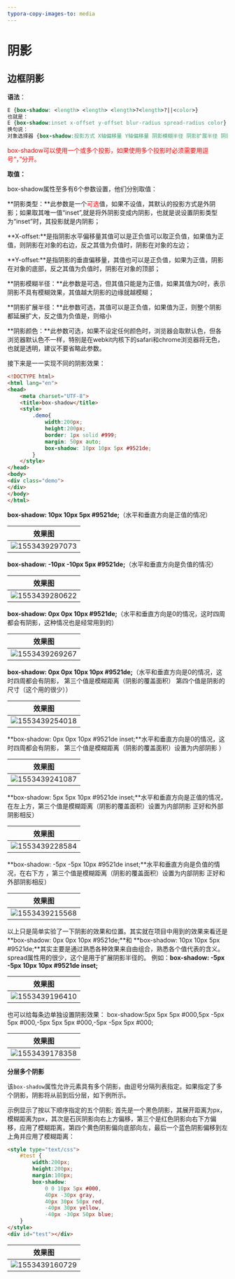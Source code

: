 ```yaml
---
typora-copy-images-to: media
---
```


# 阴影

## 边框阴影

**语法**：

```css
E {box-shadow: <length> <length> <length>?<length>?||<color>}
也就是：
E {box-shadow:inset x-offset y-offset blur-radius spread-radius color}
换句说：
对象选择器 {box-shadow:投影方式 X轴偏移量 Y轴偏移量 阴影模糊半径 阴影扩展半径 阴影颜色}
```

<font color="red">box-shadow可以使用一个或多个投影，如果使用多个投影时必须需要用逗号“，”分开。</font>

**取值：**

box-shadow属性至多有6个参数设置，他们分别取值：

**阴影类型：**此参数是一个<font color="red">可选</font>值，如果不设值，其默认的投影方式是外阴影；如果取其唯一值“inset”,就是将外阴影变成内阴影，也就是说设置阴影类型为“inset”时，其投影就是内阴影；

**X-offset:**是指阴影水平偏移量其值可以是正负值可以取正负值，如果值为正值，则阴影在对象的右边，反之其值为负值时，阴影在对象的左边；

**Y-offset:**是指阴影的垂直偏移量，其值也可以是正负值，如果为正值，阴影在对象的底部，反之其值为负值时，阴影在对象的顶部；

**阴影模糊半径：**此参数是可选，但其值只能是为正值，如果其值为0时，表示阴影不具有模糊效果，其值越大阴影的边缘就越模糊；

**阴影扩展半径：**此参数可选，其值可以是正负值，如果值为正，则整个阴影都延展扩大，反之值为负值是，则缩小

**阴影颜色：**此参数可选，如果不设定任何颜色时，浏览器会取默认色，但各浏览器默认色不一样，特别是在webkit内核下的safari和chrome浏览器将无色，也就是透明，建议不要省略此参数。

接下来是一一实现不同的阴影效果：

```html
<!DOCTYPE html>
<html lang="en">
<head>
    <meta charset="UTF-8">
    <title>box-shadow</title>
    <style>
        .demo{
            width:200px;
            height:200px;
            border: 1px solid #999;
            margin: 50px auto;
            box-shadow: 10px 10px 5px #9521de;
        }
    </style>
</head>
<body>
<div class="demo">
</div>
</body>
</html>
```

**box-shadow: 10px 10px 5px #9521de;**（水平和垂直方向是正值的情况） 

| 效果图                                    |
| ----------------------------------------- |
| ![1553439297073](media/1553439297073.png) |

**box-shadow: -10px -10px 5px #9521de;**（水平和垂直方向是负值的情况）

 

| 效果图                                    |
| ----------------------------------------- |
| ![1553439280622](media/1553439280622.png) |

**box-shadow: 0px 0px 10px #9521de;**（水平和垂直方向是0的情况，这时四周都会有阴影，这种情况也是经常用到的） 

| 效果图                                    |
| ----------------------------------------- |
| ![1553439269267](media/1553439269267.png) |

**box-shadow: 0px 0px 10px 10px #9521de;**（水平和垂直方向是0的情况，这时四周都会有阴影， 第三个值是模糊距离（阴影的覆盖面积） 第四个值是阴影的尺寸（这个用的很少）） 

| 效果图                                    |
| ----------------------------------------- |
| ![1553439254018](media/1553439254018.png) |

**box-shadow: 0px 0px 10px #9521de inset;**水平和垂直方向是0的情况，这时四周都会有阴影， 第三个值是模糊距离（阴影的覆盖面积）设置为内部阴影 ） 

| 效果图                                    |
| ----------------------------------------- |
| ![1553439241087](media/1553439241087.png) |

**box-shadow: 5px 5px 10px #9521de inset;**水平和垂直方向是正值的情况， 在左上方，第三个值是模糊距离（阴影的覆盖面积）设置为内部阴影 正好和外部阴影相反） 

| 效果图                                    |
| ----------------------------------------- |
| ![1553439228584](media/1553439228584.png) |

**box-shadow: -5px -5px 10px #9521de inset;**水平和垂直方向是负值的情况，在右下方 ，第三个值是模糊距离（阴影的覆盖面积）设置为内部阴影 正好和外部阴影相反） 

| 效果图                                    |
| ----------------------------------------- |
| ![1553439215568](media/1553439215568.png) |

以上只是简单实验了一下阴影的效果和位置。其实就在项目中用到的效果来看还是**box-shadow: 0px 0px 10px #9521de;**和 **box-shadow: 10px 10px 5px #9521de;**其实主要是通过熟悉各种效果来自由组合，熟悉各个值代表的含义。 
spread属性用的很少，这个是用于扩展阴影半径的。 
例如：**box-shadow: -5px -5px 10px 10px #9521de inset;** 

| 效果图                                    |
| ----------------------------------------- |
| ![1553439196410](media/1553439196410.png) |

也可以给每条边单独设置阴影效果： 
box-shadow:5px 5px 5px #000,5px -5px 5px #000,-5px 5px 5px #000,-5px -5px 5px #000; 

| 效果图                                    |
| ----------------------------------------- |
| ![1553439178358](media/1553439178358.png) |

**分层多个阴影**

该`box-shadow`属性允许元素具有多个阴影，由逗号分隔列表指定。如果指定了多个阴影，阴影将从前到后分层，如下例所示。

 示例显示了按以下顺序指定的五个阴影; 首先是一个黑色阴影，其展开距离为px，模糊距离为px，其次是石灰阴影向右上方偏移，第三个是红色阴影向右下方偏移，应用了模糊距离，第四个黄色阴影偏向底部向左，最后一个蓝色阴影偏移到左上角并应用了模糊距离：

```html
<style type="text/css">
	#test { 
		width:200px;
		height:200px;
		margin:100px;
		box-shadow:
			0 0 10px 5px #000,
			40px -30px gray,
			40px 30px 50px red,
			-40px 30px yellow,
			-40px -30px 50px blue; 
	}
</style>
<div id="test"></div>
```



| 效果图                                    |
| ----------------------------------------- |
| ![1553439160729](media/1553439160729.png) |

